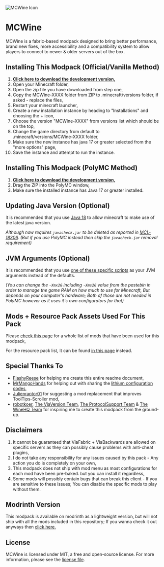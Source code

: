 ﻿![MCWine Icon](https://i.imgur.com/sykJqfG.png)
# MCWine

MCWine is a fabric-based modpack designed to bring better performance, brand new fixes, more accessibility and a compatibility system to allow players to connect to newer & older servers out of the box.

## Installing This Modpack (Official/Vanilla Method)

1. [**Click here to download the development version,**](https://github.com/Kichura/MCWine/archive/refs/heads/Dev.zip)
2. Open your Minecraft folder,
3. Open the zip file you have downloaded from step one,
4. Copy the MCWine-XXXX folder from ZIP to .minecraft/versions folder, if asked - replace the files,
5. Restart your minecraft launcher,
6. Create a new installation instance by heading to "Installations" and choosing the + icon,
7. Choose the version "MCWine-XXXX" from versions list which should be on the top,
8. Change the game directory from default to .minecraft/versions/MCWine-XXXX folder,
9. Make sure the new instance has java 17 or greater selected from the "more options" page,
10. Save the instance and attempt to run the instance.

## Installing This Modpack (PolyMC Method)

1. [**Click here to download the development version,**](https://github.com/Kichura/MCWine/archive/refs/heads/PolyMC-Dev.zip)
2. Drag the ZIP into the PolyMC window,
3. Make sure the installed instance has Java 17 or greater installed.

## Updating Java Version (Optional)

It is recommended that you use [Java 18](https://bell-sw.com/pages/downloads/#/java-18-current) to allow minecraft to make use of the latest java version.

*Although now requires ```javacheck.jar``` to be deleted as reported in [MCL-18306](https://bugs.mojang.com/browse/MCL-18306). (But if you use PolyMC instead then skip the ```javacheck.jar``` removal requirement)*

## JVM Arguments (Optional)

It is recommended that you use [one of these specific scripts](https://github.com/Kichura/MCWine/tree/Dev/sources/jvm_arguments.md) as your JVM arguments instead of the defaults.

*(You can change the ```-Xmx2G``` including ```-Xms2G``` value from the pastebin in order to manage the game RAM on how much to use for Minecraft, But depends on your computer's hardware; Both of those are not needed in PolyMC however as it uses it's own configurators for that)*

## Mods + Resource Pack Assets Used For This Pack

Please [check this page](https://github.com/Kichura/MCWine/tree/Dev/sources/mods_used.md) for a whole list of mods that have been used for this modpack,

For the resource pack list, It can be found [in this page](https://github.com/Kichura/MCWine/tree/Dev/sources/resources_used.md) instead.

## Special Thanks To

- [FlashyReese](https://github.com/FlashyReese) for helping me create this entire readme document,
- [MrMangoHands](https://github.com/mrmangohands) for helping out with sharing the [lithium configuration codes](https://github.com/CaffeineMC/lithium-fabric/blob/1.19.x/dev/src/main/java/me/jellysquid/mods/lithium/common/config/LithiumConfig.java),
- [Julienraptor01](https://github.com/Julienraptor01) for suggesting a mod replacement that improves ToolTips-Scroller mod,
- [robotkoer](https://modrinth.com/modpack/fabulously-optimized), [The ViaVersion Team](https://github.com/ViaVersion/ViaVersion), [The ProtocolSupport Team](https://github.com/ProtocolSupport/ProtocolSupport) & [The WineHQ Team](https://www.winehq.org) for inspiring me to create this modpack from the ground-up.

## Disclaimers

1. It cannot be guaranteed that ViaFabric + ViaBackwards are allowed on specific servers as they can possibly cause problems with anti-cheat plugins,
2. I do not take any responsibility for any issues caused by this pack - Any action you do is completely on your own,
3. This modpack does not ship with mod menu as most configurations for each mod have been pre-baked. but you can install it regardless,
4. Some mods will possibly contain bugs that can break this client - If you are sensitive to these issues; You can disable the specific mods to play without them.

## Modrinth Version

This modpack is available on modrinth as a lightweight version, but will not ship with all the mods included in this repository; If you wanna check it out anyways then [click here.](https://modrinth.com/modpack/mcwine)

## License

MCWine is licensed under MIT, a free and open-source license. For more information, please see the [license file](https://github.com/Kichura/MCWine/blob/Dev/LICENSE).
